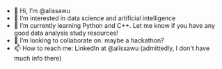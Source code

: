 - 👋 Hi, I’m @alissawu
- 👀 I’m interested in data science and artificial intelligence
- 🌱 I’m currently learning Python and C++. Let me know if you have any good data analysis study resources!
- 💞️ I’m looking to collaborate on: maybe a hackathon? 
- 📫 How to reach me: LinkedIn at @alissawu (admittedly, I don't have much info there)

<!---
alissawu/alissawu is a ✨ special ✨ repository because its `README.md` (this file) appears on your GitHub profile.
You can click the Preview link to take a look at your changes.
--->

